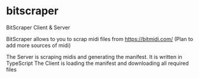# bitscraper
BitScraper Client &amp; Server


BitScraper allows to you to scrap midi files from https://bitmidi.com/ (Plan to add more sources of midi)

The Server is scraping midis and generating the manifest. It is written in TypeScript
The Client is loading the manifest and downloading all required files
